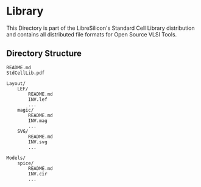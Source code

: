 # Library

This Directory is part of the LibreSilicon's Standard Cell Library distribution and contains all distributed file formats for Open Source VLSI Tools.

## Directory Structure

    README.md
    StdCellLib.pdf

    Layout/
        LEF/
            README.md
            INV.lef
            ...
        magic/
            README.md
            INV.mag
            ...
        SVG/
            README.md
            INV.svg
            ...

    Models/
        spice/
            README.md
            INV.cir
            ...

